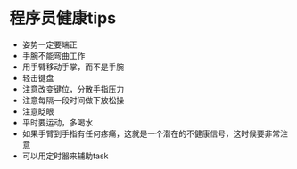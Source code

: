 # 程序员健康tips

* 姿势一定要端正
* 手腕不能弯曲工作
* 用手臂移动手掌，而不是手腕
* 轻击键盘
* 注意改变键位，分散手指压力
* 注意每隔一段时间做下放松操
* 注意眨眼
* 平时要运动，多喝水
* 如果手臂到手指有任何疼痛，这就是一个潜在的不健康信号，这时候要非常注意
* 可以用定时器来辅助task
